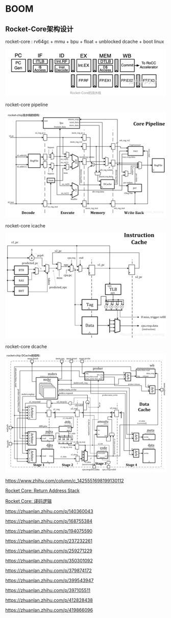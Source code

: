 # BOOM

## Rocket-Core架构设计

rocket-core : rv64gc + mmu + bpu + float  + unblocked dcache + boot linux

<img src="./img/boom/image-20230718195300783.png" alt="image-20230718195300783" style="zoom: 50%;" />

rocket-core pipeline

<img src="./img/boom/image-20230718195747728.png" alt="image-20230718195747728" style="zoom: 50%;" />

rocket-core icache

<img src="./img/boom/image-20230718195911394.png" alt="image-20230718195911394" style="zoom:50%;" />

rocket-core dcache

<img src="./img/boom/image-20230718195946046.png" alt="image-20230718195946046" style="zoom:50%;" />



















https://www.zhihu.com/column/c_1425551698199130112

[Rocket Core: Return Address Stack](https://www.jianshu.com/p/27f38bae827d)

[Rocket Core: 译码逻辑](https://www.jianshu.com/p/ec38c4ce56ce)

https://zhuanlan.zhihu.com/p/140360043

https://zhuanlan.zhihu.com/p/168755384

https://zhuanlan.zhihu.com/p/194075590

https://zhuanlan.zhihu.com/p/237232261

https://zhuanlan.zhihu.com/p/259271229

https://zhuanlan.zhihu.com/p/350301092

https://zhuanlan.zhihu.com/p/379874172

https://zhuanlan.zhihu.com/p/399543947

https://zhuanlan.zhihu.com/p/397105511

https://zhuanlan.zhihu.com/p/412828438

https://zhuanlan.zhihu.com/p/419866096
